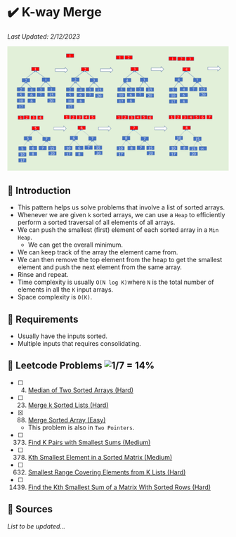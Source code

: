 # :heavy_check_mark: K-way Merge
*Last Updated: 2/12/2023*

![Image of a two heaps](../images/patterns/k-way-merge/k-way-merge.png)

## :round_pushpin: Introduction
- This pattern helps us solve problems that involve a list of sorted arrays.
- Whenever we are given `k` sorted arrays, we can use a `Heap` to efficiently perform a sorted traversal of all elements of all arrays.
- We can push the smallest (first) element of each sorted array in a `Min Heap`.
  - We can get the overall minimum.
- We can keep track of the array the element came from.
- We can then remove the top element from the heap to get the smallest element and push the next element from the same array.
- Rinse and repeat.
- Time complexity is usually `O(N log K)`where `N` is the total number of elements in all the `K` input arrays.
- Space complexity is `O(K)`.

## :round_pushpin: Requirements
- Usually have the inputs sorted.
- Multiple inputs that requires consolidating.

## :round_pushpin: Leetcode Problems ![1/7 = 14%](https://progress-bar.dev/14)

- [ ] 4. [Median of Two Sorted Arrays (Hard)](https://leetcode.com/problems/median-of-two-sorted-arrays/)
- [ ] 23. [Merge k Sorted Lists (Hard)](https://leetcode.com/problems/merge-k-sorted-lists/description/)
- [x] 88. [Merge Sorted Array (Easy)](https://leetcode.com/problems/merge-sorted-array/description/)
  - This problem is also in `Two Pointers`.
- [ ] 373. [Find K Pairs with Smallest Sums (Medium)](https://leetcode.com/problems/find-k-pairs-with-smallest-sums/)
- [ ] 378. [Kth Smallest Element in a Sorted Matrix (Medium)](https://leetcode.com/problems/kth-smallest-element-in-a-sorted-matrix/)
- [ ] 632. [Smallest Range Covering Elements from K Lists (Hard)](https://leetcode.com/problems/smallest-range-covering-elements-from-k-lists/)
- [ ] 1439. [Find the Kth Smallest Sum of a Matrix With Sorted Rows (Hard)](https://leetcode.com/problems/find-the-kth-smallest-sum-of-a-matrix-with-sorted-rows/)

## :round_pushpin: Sources
*List to be updated...*
